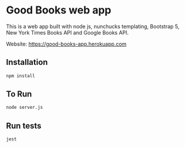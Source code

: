 # Good Books web app

This is a web app built with node js, nunchucks templating, Bootstrap 5, New York Times Books API and Google Books API.  

Website: https://good-books-app.herokuapp.com

## Installation


```bash
npm install
```

## To Run
```bash
node server.js
```

## Run tests
```bash
jest
